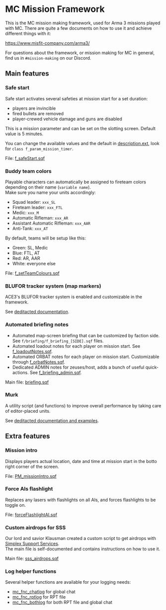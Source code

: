 # MC Mission Framework

This is the MC mission making framework, used for Arma 3 missions played with
MC. There are quite a few documents on how to use it and achieve different
things with it:

https://www.misfit-company.com/arma3/

For questions about the framework, or mission making for MC in general, find
us in `#mission-making` on our Discord.

## Main features

### Safe start

Safe start activates several safeties at mission start for a set duration:
- players are invincible
- fired bullets are removed
- player-crewed vehicle damage and guns are disabled

This is a mission parameter and can be set on the slotting screen. Default value is 5 minutes.

You can change the available values and the default in [description.ext](../description.ext), look for `class f_param_mission_timer`.

File: [f_safeStart.sqf](./f/safeStart/f_safeStart.sqf)

### Buddy team colors

Playable characters can automatically be assigned to fireteam colors depending on their name (`variable name`).  
Make sure you name your units accordingly:

- Squad leader: `xxx_SL`
- Fireteam leader: `xxx_FTL`
- Medic: `xxx_M`
- Automatic Rifleman: `xxx_AR`
- Assistant Automatic Rifleman: `xxx_AAR`
- Anti-Tank: `xxx_AT`

By default, teams will be setup like this:

- Green: SL, Medic
- Blue: FTL, AT
- Red: AR, AAR
- White: everyone else

File: [f_setTeamColours.sqf](./f/setTeamColours/f_setTeamColours.sqf)

### BLUFOR tracker system (map markers)

ACE3's BLUFOR tracker system is enabled and customizable in the framework.  

See [deditacted documentation](https://www.misfit-company.com/arma3/mission_making/new_bft/).

### Automated briefing notes

- Automated map-screen briefing that can be customized by faction side. See `f/briefing/f_briefing_[SIDE].sqf` files.
- Automated loadout notes for each player on mission start. See [f_loadoutNotes.sqf](./f/briefing/f_loadoutNotes.sqf).
- Automated ORBAT notes for each player on mission start. Customizable through [f_orbatNotes.sqf](./f/briefing/f_orbatNotes.sqf).
- Dedicated ADMIN notes for zeuses/host, adds a bunch of useful quick-actions. See [f_briefing_admin.sqf](./f/briefing/f_briefing_admin.sqf).

Main file: [briefing.sqf](./briefing.sqf)

### Murk

A utility script (and functions) to improve overall performance by taking care of editor-placed units.

See [deditacted documentation and examples](https://www.misfit-company.com/arma3/mission_making/murk/).

## Extra features

### Mission intro

Displays players actual location, date and time at mission start in the botto right corner of the screen.

File: [PM_missionIntro.sqf](./extras/PM_missionIntro.sqf)

### Force AIs flashlight

Replaces any lasers with flashlights on all AIs, and forces flashlights to be toggle on.

File: [forceFlashlightAI.sqf](./extras/forceFlashlightAI.sqf)

### Custom airdrops for SSS

Our lord and savior Klausman created a custom script to get airdrops with [Simplex Support Services](https://steamcommunity.com/sharedfiles/filedetails/?id=1850026051).  
The main file is self-documented and contains instructions on how to use it.

Main file: [sss_airdrops.sqf](./extras/sss_airdrops.sqf)

### Log helper functions

Several helper functions are available for your logging needs:
- [mc_fnc_chatlog](./extras/log/fnc_chatlog.sqf) for global chat
- [mc_fnc_rptlog](./extras/log/fnc_rptlog.sqf) for RPT file
- [mc_fnc_bothlog](./extras/log/fnc_bothlog.sqf) for both RPT file and global chat
